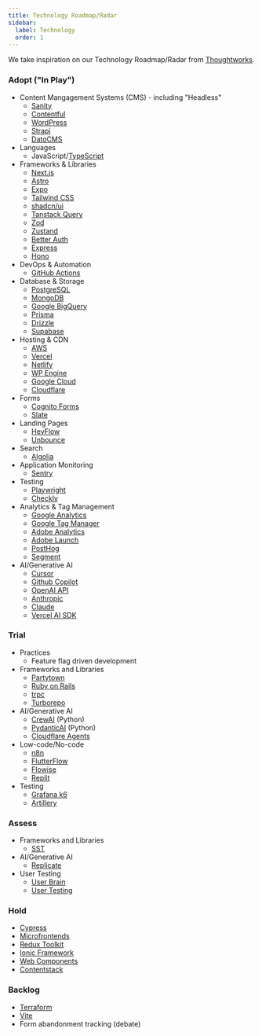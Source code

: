 ```yaml
---
title: Technology Roadmap/Radar
sidebar:
  label: Technology
  order: 1
---
```


We take inspiration on our Technology Roadmap/Radar from [Thoughtworks](https://www.thoughtworks.com/radar/faq).

### Adopt ("In Play")

- Content Mangagement Systems (CMS) - including "Headless"
  - [Sanity](https://www.sanity.io/)
  - [Contentful](https://www.contentful.com/)
  - [WordPress](https://wordpress.org/)
  - [Strapi](https://strapi.io/)
  - [DatoCMS](https://www.datocms.com/)
- Languages
  - JavaScript/[TypeScript](https://www.typescriptlang.org/)
- Frameworks & Libraries
  - [Next.js](https://nextjs.org/)
  - [Astro](https://astro.build/)
  - [Expo](https://docs.expo.dev/)
  - [Tailwind CSS](https://tailwindcss.com/)
  - [shadcn/ui](https://ui.shadcn.com/)
  - [Tanstack Query](https://tanstack.com/query)
  - [Zod](https://zod.dev/)
  - [Zustand](https://zustand-demo.pmnd.rs/)
  - [Better Auth](https://www.better-auth.com/)
  - [Express](https://expressjs.com/)
  - [Hono](https://hono.dev/)
- DevOps & Automation
  - [GitHub Actions](https://docs.github.com/en/actions)
- Database & Storage
  - [PostgreSQL](https://www.postgresql.org/)
  - [MongoDB](https://www.mongodb.com/)
  - [Google BigQuery](https://cloud.google.com/bigquery)
  - [Prisma](https://www.prisma.io/)
  - [Drizzle](https://orm.drizzle.team/)
  - [Supabase](https://supabase.io/)
- Hosting & CDN
  - [AWS](https://aws.amazon.com/)
  - [Vercel](https://vercel.com/)
  - [Netlify](https://www.netlify.com/)
  - [WP Engine](https://wpengine.com/)
  - [Google Cloud](https://cloud.google.com/)
  - [Cloudflare](https://www.cloudflare.com/)
- Forms
  - [Cognito Forms](https://www.cognitoforms.com/)
  - [Slate](https://slate.org/)
- Landing Pages
  - [HeyFlow](https://heyflow.com/lp/landing-page-software/)
  - [Unbounce](https://unbounce.com/landing-pages-nb/)
- Search
  - [Algolia](https://www.algolia.com/)
- Application Monitoring
  - [Sentry](https://sentry.io/)
- Testing
  - [Playwright](https://playwright.dev/)
  - [Checkly](https://checklyhq.com/)
- Analytics & Tag Management
  - [Google Analytics](https://analytics.google.com/)
  - [Google Tag Manager](https://tagmanager.google.com/)
  - [Adobe Analytics](https://business.adobe.com/products/analytics/adobe-analytics.html)
  - [Adobe Launch](https://launch.adobe.com/)
  - [PostHog](https://posthog.com/)
  - [Segment](https://segment.com/)
- AI/Generative AI
  - [Cursor](https://cursor.com/)
  - [Github Copilot](https://github.com/features/copilot)
  - [OpenAI API](https://platform.openai.com/docs/)
  - [Anthropic](https://www.anthropic.com/)
  - [Claude](https://claude.ai/)
  - [Vercel AI SDK](https://sdk.vercel.ai/)

### Trial

- Practices
  - Feature flag driven development
- Frameworks and Libraries
  - [Partytown](https://partytown.builder.io/)
  - [Ruby on Rails](https://rubyonrails.org/)
  - [trpc](https://trpc.io/)
  - [Turborepo](https://turborepo.com/)
- AI/Generative AI
  - [CrewAI](https://www.crewai.com/) (Python)
  - [PydanticAI](https://ai.pydantic.dev/) (Python)
  - [Cloudflare Agents](https://developers.cloudflare.com/agents/)
- Low-code/No-code
  - [n8n](https://n8n.io/)
  - [FlutterFlow](https://flutterflow.io/)
  - [Flowise](https://flowiseai.com/)
  - [Replit](https://replit.com/)
- Testing
  - [Grafana k6](https://k6.io/)
  - [Artillery](https://www.artillery.io/docs)

### Assess

- Frameworks and Libraries
  - [SST](https://sst.dev/)
- AI/Generative AI
  - [Replicate](https://www.replicate.com/)
- User Testing
  - [User Brain](https://www.userbrain.com/en/)
  - [User Testing](https://www.usertesting.com/)

### Hold

- [Cypress](https://www.cypress.io/)
- [Microfrontends](https://micro-frontends.org/)
- [Redux Toolkit](https://redux-toolkit.js.org/)
- [Ionic Framework](https://ionicframework.com/)
- [Web Components](https://developer.mozilla.org/en-US/docs/Web/Web_Components)
- [Contentstack](https://www.contentstack.com/)

### Backlog

- [Terraform](https://www.terraform.io/)
- [Vite](https://vitejs.dev/)
- Form abandonment tracking (debate)
